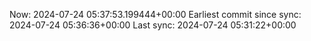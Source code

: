 Now: 2024-07-24 05:37:53.199444+00:00 Earliest commit since sync: 2024-07-24 05:36:36+00:00 Last sync: 2024-07-24 05:31:22+00:00
